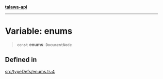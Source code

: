 [**talawa-api**](../../../README.md)

***

# Variable: enums

> `const` **enums**: `DocumentNode`

## Defined in

[src/typeDefs/enums.ts:4](https://github.com/Suyash878/talawa-api/blob/095e6964ce2a06c1c30d1acf81b6162203f1db91/src/typeDefs/enums.ts#L4)
